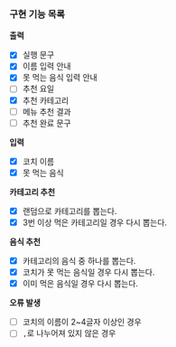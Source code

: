 ### 구현 기능 목록

**출력**
- [x] 실행 문구
- [x] 이름 입력 안내
- [x] 못 먹는 음식 입력 안내
- [ ] 추천 요일
- [x] 추천 카테고리
- [ ] 메뉴 추천 결과
- [ ] 추천 완료 문구

**입력**
- [x] 코치 이름
- [x] 못 먹는 음식

**카테고리 추천**
- [x] 랜덤으로 카테고리를 뽑는다.
- [x] 3번 이상 먹은 카테고리일 경우 다시 뽑는다.

**음식 추천**
- [x] 카테고리의 음식 중 하나를 뽑는다.
- [x] 코치가 못 먹는 음식일 경우 다시 뽑는다.
- [x] 이미 먹은 음식일 경우 다시 뽑는다.

**오류 발생**
- [ ] 코치의 이름이 2~4글자 이상인 경우
- [ ] `,`로 나누어져 있지 않은 경우